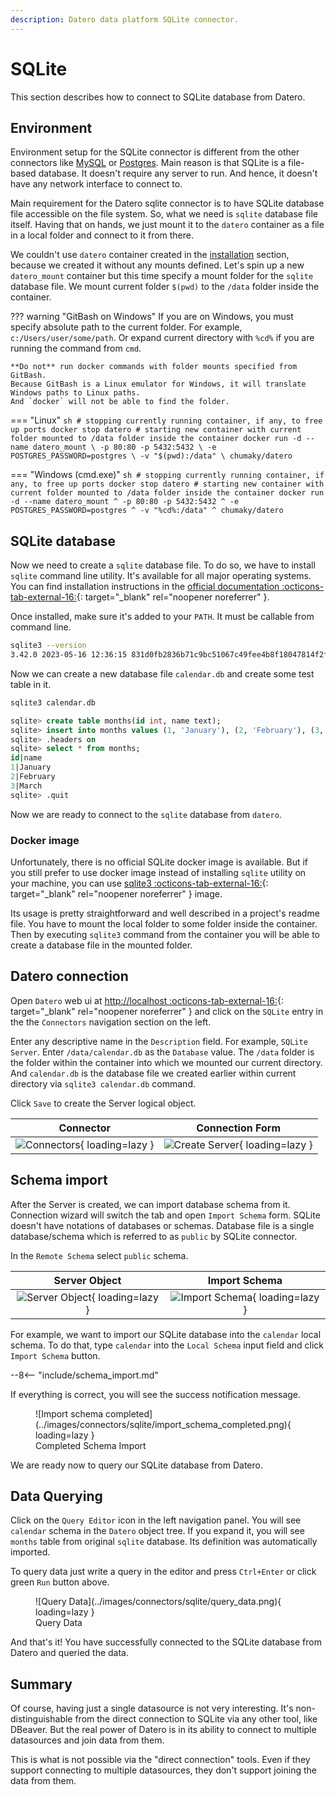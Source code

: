 ```yaml
---
description: Datero data platform SQLite connector.
---
```


# SQLite
This section describes how to connect to SQLite database from Datero.

## Environment
Environment setup for the SQLite connector is different from the other connectors like [MySQL](./mysql.md) or [Postgres](postgres.md).
Main reason is that SQLite is a file-based database.
It doesn't require any server to run. And hence, it doesn't have any network interface to connect to.

Main requirement for the Datero sqlite connector is to have SQLite database file accessible on the file system.
So, what we need is `sqlite` database file itself.
Having that on hands, we just mount it to the `datero` container as a file in a local folder and connect to it from there.

We couldn't use `datero` container created in the [installation](../installation.md#running-the-container) section, because we created it without any mounts defined.
Let's spin up a new `datero_mount` container but this time specify a mount folder for the `sqlite` database file.
We mount current folder `$(pwd)` to the `/data` folder inside the container.

??? warning "GitBash on Windows"
    If you are on Windows, you must specify absolute path to the current folder.
    For example, `c:/Users/user/some/path`.
    Or expand current directory with `%cd%` if you are running the command from `cmd`.

    **Do not** run docker commands with folder mounts specified from GitBash.
    Because GitBash is a Linux emulator for Windows, it will translate Windows paths to Linux paths.
    And `docker` will not be able to find the folder.

=== "Linux"
    ``` sh
    # stopping currently running container, if any, to free up ports
    docker stop datero
    # starting new container with current folder mounted to /data folder inside the container
    docker run -d --name datero_mount \
        -p 80:80 -p 5432:5432 \
        -e POSTGRES_PASSWORD=postgres \
        -v "$(pwd):/data" \
        chumaky/datero
    ```

=== "Windows (cmd.exe)"
    ``` sh
    # stopping currently running container, if any, to free up ports
    docker stop datero
    # starting new container with current folder mounted to /data folder inside the container
    docker run -d --name datero_mount ^
        -p 80:80 -p 5432:5432 ^
        -e POSTGRES_PASSWORD=postgres ^
        -v "%cd%:/data" ^
        chumaky/datero
    ```

## SQLite database
Now we need to create a `sqlite` database file.
To do so, we have to install `sqlite` command line utility.
It's available for all major operating systems.
You can find installation instructions in the [official documentation :octicons-tab-external-16:](https://www.sqlite.org/download.html){: target="_blank" rel="noopener noreferrer" }.

Once installed, make sure it's added to your `PATH`. It must be callable from command line.
``` sh
sqlite3 --version
3.42.0 2023-05-16 12:36:15 831d0fb2836b71c9bc51067c49fee4b8f18047814f2ff22d817d25195cf350b0
```

Now we can create a new database file `calendar.db` and create some test table in it.
``` sh
sqlite3 calendar.db
```
``` sql
sqlite> create table months(id int, name text);
sqlite> insert into months values (1, 'January'), (2, 'February'), (3, 'March');
sqlite> .headers on
sqlite> select * from months;
id|name
1|January
2|February
3|March
sqlite> .quit
```

Now we are ready to connect to the `sqlite` database from `datero`.

### Docker image
Unfortunately, there is no official SQLite docker image is available.
But if you still prefer to use docker image instead of installing `sqlite` utility on your machine, you can use [sqlite3 :octicons-tab-external-16:](https://hub.docker.com/r/keinos/sqlite3){: target="_blank" rel="noopener noreferrer" } image.

Its usage is pretty straightforward and well described in a project's readme file.
You have to mount the local folder to some folder inside the container.
Then by executing `sqlite3` command from the container you will be able to create a database file in the mounted folder.


## Datero connection
Open `Datero` web ui at [http://localhost :octicons-tab-external-16:](http://localhost){: target="_blank" rel="noopener noreferrer" } and click on the `SQLite` entry in the the `Connectors` navigation section on the left.

Enter any descriptive name in the `Description` field. For example, `SQLite Server`.
Enter `/data/calendar.db` as the `Database` value.
The `/data` folder is the folder within the container into which we mounted our current directory.
And `calendar.db` is the database file we created earlier within current directory via `sqlite3 calendar.db` command.

Click `Save` to create the Server logical object.

Connector|Connection Form
:---:|:---:
![Connectors](../images/connectors/sqlite/connector.png){ loading=lazy }|![Create Server](../images/connectors/sqlite/create_server.png){ loading=lazy }


## Schema import
After the Server is created, we can import database schema from it.
Connection wizard will switch the tab and open `Import Schema` form.
SQLite doesn't have notations of databases or schemas.
Database file is a single database/schema which is referred to as `public` by SQLite connector.

In the `Remote Schema` select `public` schema.

Server Object|Import Schema
:---:|:---:
![Server Object](../images/connectors/sqlite/server_entry.png){ loading=lazy }|![Import Schema](../images/connectors/sqlite/import_schema.png){ loading=lazy }

For example, we want to import our SQLite database into the `calendar` local schema.
To do that, type `calendar` into the `Local Schema` input field and click `Import Schema` button.

--8<-- "include/schema_import.md"

If everything is correct, you will see the success notification message.
<figure markdown>
  ![Import schema completed](../images/connectors/sqlite/import_schema_completed.png){ loading=lazy }
  <figcaption>Completed Schema Import</figcaption>
</figure>

We are ready now to query our SQLite database from Datero.

## Data Querying
Click on the `Query Editor` icon in the left navigation panel.
You will see `calendar` schema in the `Datero` object tree.
If you expand it, you will see `months` table from original `sqlite` database.
Its definition was automatically imported.

To query data just write a query in the editor and press `Ctrl+Enter` or click green `Run` button above.

<figure markdown>
  ![Query Data](../images/connectors/sqlite/query_data.png){ loading=lazy }
  <figcaption>Query Data</figcaption>
</figure>

And that's it! You have successfully connected to the SQLite database from Datero and queried the data.

## Summary
Of course, having just a single datasource is not very interesting.
It's non-distinguishable from the direct connection to SQLite via any other tool, like DBeaver.
But the real power of Datero is in its ability to connect to multiple datasources and join data from them.

This is what is not possible via the "direct connection" tools.
Even if they support connecting to multiple datasources, they don't support joining the data from them.

